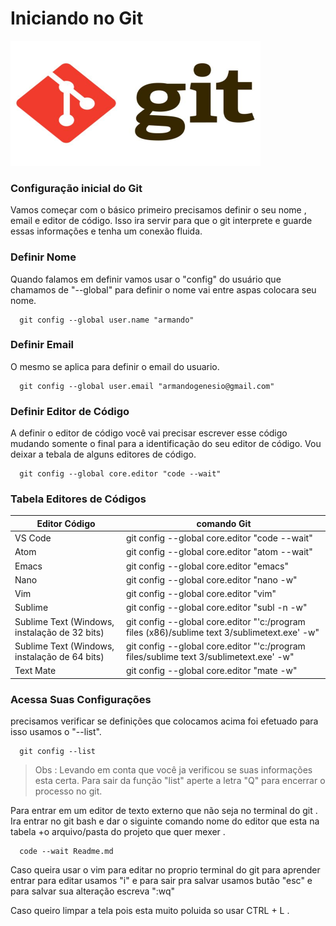 <h1> Iniciando no Git </h1>

<img src="Imagens De Ilustração/Git Logo.jpeg" width="400px  " height="200px">

<h3> Configuração inicial do Git</h3>

<p>Vamos começar com o básico primeiro precisamos definir o seu nome , email e editor de código. Isso ira servir para que o git interprete e guarde essas informações e tenha um conexão fluida.</p>

<h3>Definir Nome</h3>
<p>Quando falamos em definir vamos usar o "config" do usuário que chamamos de "--global" para definir o nome vai entre aspas colocara seu nome.</p>

```
  git config --global user.name "armando"
```


<h3>Definir Email</h3>
<p>O mesmo se aplica para definir o email do usuario.</p>

```
  git config --global user.email "armandogenesio@gmail.com"
```


<h3>Definir Editor de Código</h3>
<p>A definir o editor de código você vai precisar escrever esse código mudando somente o final para a identificação do seu editor de código. Vou deixar a tebala de alguns editores de código.</p>

```
  git config --global core.editor "code --wait"
```

<h3>Tabela Editores de Códigos</h3>

| Editor Código                                      | comando Git                                                                                 |
| ---------------------------------------------------| --------------------------------------------------------------------------------------------|
| VS Code                                            | git config --global core.editor "code --wait"                                               |
| Atom                                               | git config --global core.editor "atom --wait"                                               |
| Emacs                                              | git config --global core.editor "emacs"                                                     |
| Nano                                               | git config --global core.editor "nano -w"                                                   |
| Vim                                                | git config --global core.editor "vim"                                                       |
| Sublime                                            | git config --global core.editor "subl -n -w"                                                |
| Sublime Text (Windows, instalação de 32 bits)      |git config --global core.editor "'c:/program files (x86)/sublime text 3/sublimetext.exe' -w" |
| Sublime Text (Windows, instalação de 64 bits)      |git config --global core.editor "'c:/program files/sublime text 3/sublimetext.exe' -w"       |
| Text Mate                                          | git config --global core.editor "mate -w"                                                   |


<h3> Acessa Suas Configurações </h3>
<p> precisamos verificar se definições que colocamos acima foi efetuado para isso usamos o "--list".</p>

```
  git config --list
```
>Obs : Levando em conta que você ja verificou se suas informações esta certa. Para sair da função "list" aperte a letra "Q" para encerrar o processo no git.

<p>Para entrar em um editor de texto externo que não seja no terminal do git . Ira entrar no git bash e dar o siguinte comando nome do editor que esta na tabela +o arquivo/pasta do projeto que quer mexer .</p>

```
  code --wait Readme.md
```

<p>Caso queira usar o vim para editar no proprio terminal do git para aprender entrar para editar usamos "i" e para sair pra salvar usamos butão "esc" e  para salvar sua alteração escreva ":wq" </p>

<p>Caso queiro limpar a tela pois esta muito poluida so usar CTRL + L .</p>
